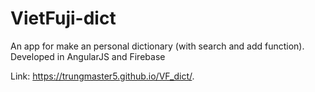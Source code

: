 # VietFuji-dict
An app for make an personal dictionary (with search and add function).
Developed in AngularJS and Firebase

Link: https://trungmaster5.github.io/VF_dict/.
